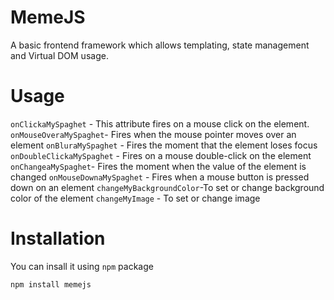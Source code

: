 # MemeJS

A basic frontend framework which allows templating, state management and Virtual DOM usage.

# Usage

`onClickaMySpaghet` - This attribute fires on a mouse click on the element.
`onMouseOveraMySpaghet`-  Fires when the mouse pointer moves over an element
`onBluraMySpaghet` - Fires the moment that the element loses focus
`onDoubleClickaMySpaghet` - Fires on a mouse double-click on the element
`onChangeaMySpaghet`- Fires the moment when the value of the element is changed
`onMouseDownaMySpaghet` - Fires when a mouse button is pressed down on an element
`changeMyBackgroundColor`-To set or change background color of the element
`changeMyImage` - To set or change image

# Installation

You can insall it using `npm` package

`npm install memejs`
